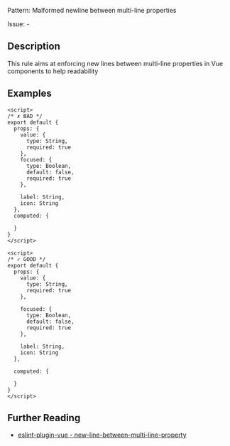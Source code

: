 Pattern: Malformed newline between multi-line properties

Issue: -

## Description

This rule aims at enforcing new lines between multi-line properties in Vue components to help readability

## Examples

```vue
<script>
/* ✗ BAD */
export default {
  props: {
    value: {
      type: String,
      required: true
    },
    focused: {
      type: Boolean,
      default: false,
      required: true
    },

    label: String,
    icon: String
  },
  computed: {

  }
}
</script>
```

```vue
<script>
/* ✓ GOOD */
export default {
  props: {
    value: {
      type: String,
      required: true
    },

    focused: {
      type: Boolean,
      default: false,
      required: true
    },

    label: String,
    icon: String
  },

  computed: {
    
  }
}
</script>
```

## Further Reading

* [eslint-plugin-vue - new-line-between-multi-line-property](https://eslint.vuejs.org/rules/new-line-between-multi-line-property.html)
